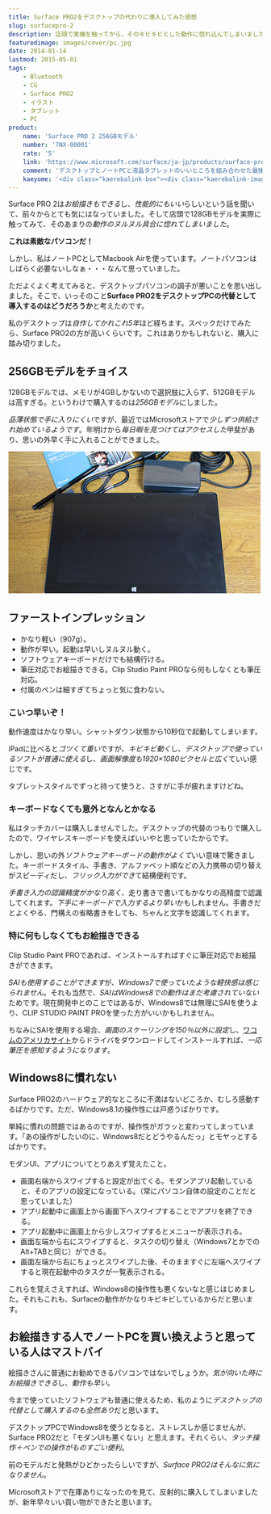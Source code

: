 ```yaml
---
title: Surface PRO2をデスクトップの代わりに導入してみた感想
slug: surfacepro-2
description: 店頭で実機を触ってから、そのキビキビとした動作に惚れ込んでしまいました。タブレットスタイルでお絵描きするもよし、デスクトップスタイルでがっつり作業するもよし。デスクトップパソコンとしても充分に使えるだけのスペックを持っていると感じました。
featuredimage: images/cover/pc.jpg
date: 2014-01-14
lastmod: 2015-05-01
tags: 
    - Bluetooth
    - CG
    - Surface PRO2
    - イラスト
    - タブレット
    - PC
product:
    name: 'Surface PRO 2 256GBモデル'
    number: '7NX-00001'
    rate: '5'
    link: 'https://www.microsoft.com/surface/ja-jp/products/surface-pro-2'
    comment: 'デスクトップとノートPCと液晶タブレットのいいところを組み合わせた最強のPCかも。'
    kaeyome: '<div class="kaerebalink-box"><div class="kaerebalink-image"><a href="https://www.amazon.co.jp/exec/obidos/ASIN/B00G4UF5SC/illusionspace-22/ref=nosim/" rel="nofollow" target="_blank"><img src="https://ecx.images-amazon.com/images/I/31iMC7Yj%2B9L._SL160_.jpg" style="border: none;" /></a></div><div class="kaerebalink-info"><div class="kaerebalink-name"><a href="https://www.amazon.co.jp/exec/obidos/ASIN/B00G4UF5SC/illusionspace-22/ref=nosim/" rel="nofollow" target="_blank">マイクロソフト Surface Pro 2 256GB 単体モデル [Windowsタブレット・Office付き] 7NX-00001 (チタン)</a><div class="kaerebalink-powered-date">posted with <a href="https://kaereba.com" rel="nofollow" target="_blank">カエレバ</a></div></div><div class="kaerebalink-detail"> マイクロソフト     </div><div class="kaerebalink-link1"><div class="shoplinkamazon"><a href="https://www.amazon.co.jp/gp/search?keywords=7NX-00001&__mk_ja_JP=%83J%83%5E%83J%83i&tag=illusionspace-22" rel="nofollow" target="_blank" title="アマゾン" >Amazonで購入</a></div><div class="shoplinkrakuten"><a href="https://hb.afl.rakuten.co.jp/hgc/0e95387f.f2aef20d.0e953880.25e412bd/?pc=http%3A%2F%2Fsearch.rakuten.co.jp%2Fsearch%2Fmall%2F7NX-00001%2F-%2Ff.1-p.1-s.1-sf.0-st.A-v.2%3Fx%3D0%26scid%3Daf_ich_link_urltxt%26m%3Dhttp%3A%2F%2Fm.rakuten.co.jp%2F" rel="nofollow" target="_blank" title="楽天市場" >楽天市場で購入</a></div></div></div><div class="booklink-footer" style="clear: left"></div></div>'
---
```


Surface PRO 2は<em>お絵描きもできる</em>し、<em>性能的にもいい</em>らしいという話を聞いて、前々からとても気にはなっていました。そして店頭で128GBモデルを実際に触ってみて、そのあまりの<em>動作のヌルヌル具合に惚れてしまいました</em>。

<strong>これは素敵なパソコンだ！</strong>

しかし、私はノートPCとしてMacbook Airを使っています。ノートパソコンはしばらく必要ないしなぁ・・・なんて思っていました。

ただよくよく考えてみると、デスクトップパソコンの調子が悪いことを思い出しました。そこで、いっそのこと<strong>Surface PRO2をデスクトップPCの代替として導入するのはどうだろうか</strong>と考えたのです。

私のデスクトップは<em>自作してかれこれ5年</em>ほど経ちます。スペックだけでみたら、Surface PRO2の方が高いくらいです。これはありかもしれないと、購入に踏み切りました。

## 256GBモデルをチョイス


128GBモデルでは、メモリが4GBしかないので選択肢に入らず、512GBモデルは高すぎる。というわけで購入するのは<em>256GBモデル</em>にしました。

<em>品薄状態で手に入りにくい</em>ですが、最近ではMicrosoftストアで<em>少しずつ供給され始めているようです</em>。年明けから<em>毎日暇を見つけてはアクセスした</em>甲斐があり、思いの外早く手に入れることができました。

![Surface PRO2　付属品](P1121970.jpg)


## ファーストインプレッション


<ul>
<li>かなり軽い（907g）。</li>
<li>動作が早い。起動は早いしヌルヌル動く。</li>
<li>ソフトウェアキーボードだけでも結構行ける。</li>
<li>筆圧対応でお絵描きできる。Clip Studio Paint PROなら何もしなくとも筆圧対応。</li>
<li>付属のペンは細すぎてちょっと気に食わない。</li>
</ul>

### こいつ早いぞ！


動作速度はかなり早い。シャットダウン状態から10秒位で起動してしまいます。

iPadに比べると<em>ゴツくて重い</em>ですが、<em>キビキビ動く</em>し、<em>デスクトップで使っているソフトが普通に使える</em>し、<em>画面解像度も1920&#215;1080ピクセルと広く</em>ていい感じです。

タブレットスタイルでずっと持って使うと、さすがに手が疲れますけどね。


### キーボードなくても意外となんとかなる


私はタッチカバーは購入しませんでした。デスクトップの代替のつもりで購入したので、ワイヤレスキーボードを使えばいいやと思っていたからです。

しかし、思いの外<em>ソフトウェアキーボードの動作がよくて</em>いい意味で驚きました。キーボードスタイル、手書き、アルファベット順などの入力携帯の切り替えがスピーディだし、<em>フリック入力ができ</em>て結構便利です。

<em>手書き入力の認識精度がかなり高く</em>、走り書きで書いてもかなりの高精度で認識してくれます。<em>下手にキーボードで入力するより早い</em>かもしれません。手書きだとよくやる、門構えの省略書きをしても、ちゃんと文字を認識してくれます。


### 特に何もしなくてもお絵描きできる


Clip Studio Paint PROであれば、インストールすればすぐに筆圧対応でお絵描きができます。

<em>SAIも使用することができます</em>が、<em>Windows7で使っていたような軽快感は感じられません</em>。それも当然で、<em>SAIはWindows8での動作はまだ考慮されていない</em>ためです。現在開発中とのことではあるが、Windows8では無理にSAIを使うより、CLIP STUDIO PAINT PROを使った方がいいかもしれません。

ちなみにSAIを使用する場合、<em>画面のスケーリングを150％以外に設定</em>し、<a href="https://us.wacom.com/en/feeldriver" target="_blank">ワコムのアメリカサイト</a>からドライバをダウンロードしてインストールすれば、<em>一応筆圧を感知するようになります</em>。


## Windows8に慣れない


Surface PRO2のハードウェア的なところに不満はないどころか、むしろ感動するばかりです。ただ、Windows8.1の操作性には戸惑うばかりです。

単純に慣れの問題ではあるのですが、操作性がガラッと変わってしまっています。「あの操作がしたいのに、Windows8だとどうやるんだっ」とモヤっとするばかりです。

モダンUI、アプリについてとりあえず覚えたこと。

<ul>
<li>画面右端からスワイプすると設定が出てくる。モダンアプリ起動していると、そのアプリの設定になっている。（常にパソコン自体の設定のことだと思っていました）</li>
<li>アプリ起動中に画面上から画面下へスワイプすることでアプリを終了できる。</li>
<li>アプリ起動中に画面上から少しスワイプするとメニューが表示される。</li>
<li>画面左端から右にスワイプすると、タスクの切り替え（Windows7とかでのAlt+TABと同じ）ができる。</li>
<li>画面左端から右にちょっとスワイプした後、そのまますぐに左端へスワイプすると現在起動中のタスクが一覧表示される。</li>
</ul>

これらを覚えさえすれば、Windows8の操作性も悪くないなと感じはじめました。それもこれも、Surfaceの動作がかなりキビキビしているからだと思います。

## お絵描きする人でノートPCを買い換えようと思っている人はマストバイ


絵描きさんに普通にお勧めできるパソコンではないでしょうか。<em>気が向いた時にお絵描きできる</em>し、<em>動作も早い</em>。

今まで使っていたソフトウェアも普通に使えるため、私のように<em>デスクトップの代替として購入するのも全然あり</em>だと思います。

デスクトップPCでWindows8を使うとなると、ストレスしか感じませんが、Surface PRO2だと「モダンUIも悪くない」と思えます。それくらい、<em>タッチ操作＋ペンでの操作がものすごい便利</em>。

前のモデルだと発熱がひどかったらしいですが、<em>Surface PRO2はそんなに気になりません</em>。

Microsoftストアで在庫ありになったのを見て、反射的に購入してしまいましたが、新年早々いい買い物ができたと思います。
